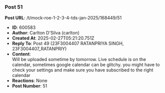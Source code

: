 ### Post 51
**Post URL**: /t/mock-roe-1-2-3-4-tds-jan-2025/168449/51
- **ID**: 600583
- **Author**: Carlton D'Silva (carlton)
- **Created At**: 2025-02-27T05:21:20.751Z
- **Reply To**: Post 49 (23F3004407 RATANPRIYA SINGH, 23F3004407_RATANPRIY)
- **Content**:  
  Will be uploaded sometime by tomorrow.
Live schedule is on the calendar, sometimes google calendar can be glitchy. you might have to check your settings and make sure you have subscribed to the right calendar
- **Reactions**: None
- **Post Number**: 51

